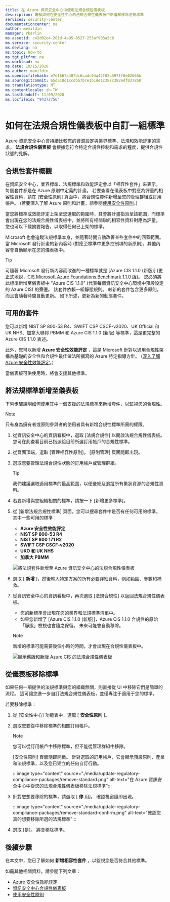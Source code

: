 ```yaml
---
title: 在 Azure 資訊安全中心中使用法規合規性儀表板
description: 瞭解如何在安全性中心的法規合規性儀表板中新增和移除法規標準
services: security-center
documentationcenter: na
author: memildin
manager: rkarlin
ms.assetid: c42d02e4-201d-4a95-8527-253af903a5c6
ms.service: security-center
ms.devlang: na
ms.topic: how-to
ms.tgt_pltfrm: na
ms.workload: na
ms.date: 10/15/2020
ms.author: memildin
ms.openlocfilehash: e7e1567a487dc6cadc94a42f02c597ff0e02665b
ms.sourcegitcommit: 65d518d1ccdbb7b7e1b1de1c387c382edf037850
ms.translationtype: MT
ms.contentlocale: zh-TW
ms.lasthandoff: 11/09/2020
ms.locfileid: "94372756"
---
```

# <a name="customizing-the-set-of-standards-in-your-regulatory-compliance-dashboard"></a>如何在法規合規性儀表板中自訂一組標準

Azure 資訊安全中心會持續比較您的資源設定與業界標準、法規和效能評定的需求。 **法規合規性儀表板** 會根據您符合特定合規性控制和需求的程度，提供合規性狀態的見解。


## <a name="overview-of-compliance-packages"></a>合規性套件概觀

在資訊安全中心，業界標準、法規標準和效能評定會以「相容性套件」來表示。  每個套件都是在 Azure 原則中定義的計畫。 若要查看在儀表板中對應為評量的相容性資料，請在 [安全性原則] 頁面中，將合規性套件新增至您的管理群組或訂用帳戶。 (若要深入了解 Azure 原則和計畫，請參閱[使用安全性原則](tutorial-security-policy.md)。)

當您將標準或效能評定上架至您選取的範圍時，其會將計畫指派至該範圍，而標準會出現在您的法規合規性儀表板中，並將所有相關聯的相容性資料對應為評量。 您也可以下載摘要報告，以取得任何已上架的標準。

Microsoft 也會追蹤法規標準本身，並隨著時間自動改善某些套件中的涵蓋範圍。 當 Microsoft 發行計畫的新內容時 (對應至標準中更多控制項的新原則)，其他內容會自動顯示在您的儀表板中。

> [!TIP]
> 可隨著 Microsoft 發行新內容而改進的一種標準就是 [Azure CIS 1.1.0 (新版)] (更正式地說，[CIS Microsoft Azure Foundations Benchmark 1.1.0 版](https://www.cisecurity.org/benchmark/azure/))。 您必須將此標準新增至儀表板中 "Azure CIS 1.1.0" (代表每個資訊安全中心環境中預設設定的 Azure CIS) 的旁邊。 該套件依賴一組靜態規則。 較新的套件包含更多原則，而且會隨著時間自動更新。 如下所述，更新為新的動態套件。


## <a name="available-packages"></a>可用的套件

您可以新增 NIST SP 800-53 R4、SWIFT CSP CSCF-v2020、UK Official 和 UK NHS、加拿大聯邦 PBMM 和 Azure CIS 1.1.0 (新版) 等標準，這是更完整的 Azure CIS 1.1.0 表述。 

此外，您可以新增 **Azure 安全性效能評定** ，這是 Microsoft 針對以通用合規性架構為基礎的安全性和合規性最佳做法所撰寫的 Azure 特定指導方針。 ([深入了解 Azure 安全性效能評定](../security/benchmarks/introduction.md)。)

當儀表板可供使用時，將會支援其他標準。 


## <a name="add-a-regulatory-standard-to-your-dashboard"></a>將法規標準新增至儀表板

下列步驟說明如何使用其中一個支援的法規標準來新增套件，以監視您的合規性。

> [!NOTE]
> 只有身為擁有者或原則參與者的使用者具有新增合規性標準所需的權限。 

1. 從資訊安全中心的資訊看板中，選取 [法規合規性] 以開啟法規合規性儀表板。 您可在此查看目前已指派給目前所選訂用帳戶的合規性標準。   

1. 從頁面頂端，選取 [管理相容性原則]。 [原則管理] 頁面隨即出現。

1. 選取您要管理法規合規性狀態的訂用帳戶或管理群組。 

    > [!TIP]
    > 我們建議選取適用標準的最高範圍，以便彙總及追蹤所有巢狀資源的合規性資料。 

1. 若要新增與您組織相關的標準，請按一下 [新增更多標準]。 

1. 從 [新增法規合規性標準] 頁面，您可以搜尋套件中是否有任何可用的標準。 其中一些可用的標準：

    - **Azure 安全性效能評定**
    - **NIST SP 800-53 R4**
    - **NIST SP 800 171 R2**
    - **SWIFT CSP CSCF-v2020**
    - **UKO 和 UK NHS**
    - **加拿大 PBMM**
    
    ![將法規套件新增至 Azure 資訊安全中心的法規合規性儀表板](./media/update-regulatory-compliance-packages/dynamic-regulatory-compliance-additional-standards.png)

1. 選取 [ **新增** ]，然後輸入特定方案的所有必要詳細資料，例如範圍、參數和補救。

1. 從資訊安全中心的資訊看板中，再次選取 [法規合規性] 以返回法規合規性儀表板。
    * 您的新標準會出現在您的業界和法規標準清單中。 
    * 如果您新增了 [Azure CIS 1.1.0 (新版)]，Azure CIS 1.1.0 合規性的原始「靜態」檢視也會隨之保留。 未來可能會自動移除。

    > [!NOTE]
    > 新增的標準可能需要幾個小時的時間，才會出現在合規性儀表板中。

    [![顯示舊版和新版 Azure CIS 的法規合規性儀表板](media/update-regulatory-compliance-packages/regulatory-compliance-dashboard-with-benchmark-small.png)](media/update-regulatory-compliance-packages/regulatory-compliance-dashboard-with-benchmark.png#lightbox)


## <a name="removing-a-standard-from-your-dashboard"></a>從儀表板移除標準

如果任何一項提供的法規標準與您的組織無關，則直接從 UI 中移除它們是簡單的流程。 這可讓您進一步自訂法規合規性儀表板，並僅專注于適用于您的標準。

若要移除標準：

1. 從 [安全性中心] 功能表中，選取 [ **安全性原則** ]。

1. 選取您要從中移除標準的相關訂用帳戶。

    > [!NOTE]
    > 您可以從訂用帳戶中移除標準，但不能從管理群組中移除。 

    [安全性原則] 頁面隨即開啟。 針對選取的訂用帳戶，它會顯示預設原則、產業和法規標準，以及您已建立的任何自訂行動。

    :::image type="content" source="./media/update-regulatory-compliance-packages/remove-standard.png" alt-text="在 Azure 資訊安全中心中從您的法規合規性儀表板移除法規標準":::

1. 針對您想要移除的標準，請選取 [ **停** 用]。 確認視窗隨即出現。

    :::image type="content" source="./media/update-regulatory-compliance-packages/remove-standard-confirm.png" alt-text="確認您真的想要移除所選的法規標準":::

1. 選取 [是]。 將會移除標準。 


## <a name="next-steps"></a>後續步驟

在本文中，您已了解如何 **新增相容性套件** ，以監視您是否符合其他標準。 

如需其他相關資料，請參閱下列文章： 

- [Azure 安全性效能評定](../security/benchmarks/introduction.md)
- [資訊安全中心合規性儀表板](security-center-compliance-dashboard.md)
- [使用安全性原則](tutorial-security-policy.md)